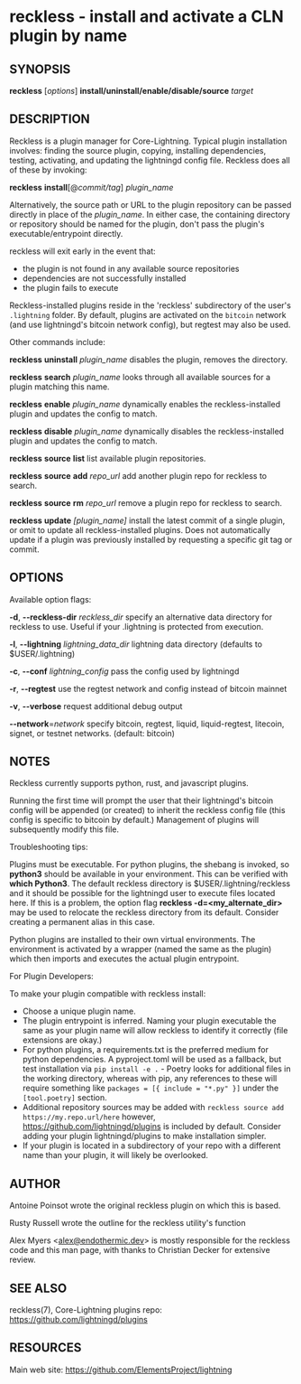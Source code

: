 reckless - install and activate a CLN plugin by name
====================================================

SYNOPSIS
--------

**reckless** [*options*] **install/uninstall/enable/disable/source** *target*

DESCRIPTION
-----------

Reckless is a plugin manager for Core-Lightning. Typical plugin
installation involves: finding the source plugin, copying,
installing dependencies, testing, activating, and updating the
lightningd config file. Reckless does all of these by invoking:

**reckless** **install**[@*commit/tag*] *plugin\_name*

Alternatively, the source path or URL to the plugin repository can be
passed directly in place of the *plugin\_name*.  In either case, the
containing directory or repository should be named for the plugin, don't
pass the plugin's executable/entrypoint directly.

reckless will exit early in the event that:

- the plugin is not found in any available source repositories
- dependencies are not successfully installed
- the plugin fails to execute

Reckless-installed plugins reside in the 'reckless' subdirectory
of the user's `.lightning` folder.  By default, plugins are activated
on the `bitcoin` network (and use lightningd's bitcoin network
config), but regtest may also be used.

Other commands include:

**reckless** **uninstall** *plugin\_name*
	disables the plugin, removes the directory.

**reckless** **search** *plugin\_name*
	looks through all available sources for a plugin matching
	this name.

**reckless** **enable** *plugin\_name*
	dynamically enables the reckless-installed plugin and updates
	the config to match.

**reckless** **disable** *plugin\_name*
	dynamically disables the reckless-installed plugin and updates
	the config to match.

**reckless** **source** **list**
	list available plugin repositories.

**reckless** **source** **add** *repo\_url*
	add another plugin repo for reckless to search.

**reckless** **source** **rm** *repo\_url*
	remove a plugin repo for reckless to search.

**reckless** **update** *[plugin\_name]*
	install the latest commit of a single plugin, or omit to update all
	reckless-installed plugins.  Does not automatically update if a plugin
	was previously installed by requesting a specific git tag or commit.

OPTIONS
-------

Available option flags:

**-d**, **--reckless-dir** *reckless\_dir*
	specify an alternative data directory for reckless to use.
	Useful if your .lightning is protected from execution.

**-l**, **--lightning** *lightning\_data\_dir*
	lightning data directory (defaults to $USER/.lightning)

**-c**, **--conf** *lightning\_config*
	pass the config used by lightningd

**-r**, **--regtest**
	use the regtest network and config instead of bitcoin mainnet

**-v**, **--verbose**
	request additional debug output

**--network**=*network*
	specify bitcoin, regtest, liquid, liquid-regtest, litecoin, signet,
	or testnet networks. (default: bitcoin)

NOTES
-----

Reckless currently supports python, rust, and javascript plugins.

Running the first time will prompt the user that their lightningd's
bitcoin config will be appended (or created) to inherit the reckless
config file (this config is specific to bitcoin by default.)
Management of plugins will subsequently modify this file.


Troubleshooting tips:

Plugins must be executable. For python plugins, the shebang is
invoked, so **python3** should be available in your environment. This
can be verified with **which Python3**. The default reckless directory
is $USER/.lightning/reckless and it should be possible for the
lightningd user to execute files located here.  If this is a problem,
the option flag **reckless -d=<my\_alternate\_dir>** may be used to
relocate the reckless directory from its default. Consider creating a
permanent alias in this case.

Python plugins are installed to their own virtual environments. The
environment is activated by a wrapper (named the same as the plugin)
which then imports and executes the actual plugin entrypoint.

For Plugin Developers:

To make your plugin compatible with reckless install:

- Choose a unique plugin name.
- The plugin entrypoint is inferred.  Naming your plugin executable
    the same as your plugin name will allow reckless to identify it
    correctly (file extensions are okay.)
- For python plugins, a requirements.txt is the preferred medium for
    python dependencies. A pyproject.toml will be used as a fallback,
    but test installation via `pip install -e .` - Poetry looks for
    additional files in the working directory, whereas with pip, any
    references to these will require something like
    `packages = [{ include = "*.py" }]` under the `[tool.poetry]`
    section.
- Additional repository sources may be added with
    `reckless source add https://my.repo.url/here` however,
    https://github.com/lightningd/plugins is included by default.
    Consider adding your plugin lightningd/plugins to make
    installation simpler.
- If your plugin is located in a subdirectory of your repo with a
    different name than your plugin, it will likely be overlooked.

AUTHOR
------

Antoine Poinsot wrote the original reckless plugin on which this is
based.

Rusty Russell wrote the outline for the reckless utility's function

Alex Myers <<alex@endothermic.dev>> is mostly responsible for the
reckless code and this man page, with thanks to Christian Decker for
extensive review.

SEE ALSO
--------

reckless(7), Core-Lightning plugins repo: <https://github.com/lightningd/plugins>

RESOURCES
---------

Main web site: <https://github.com/ElementsProject/lightning>
